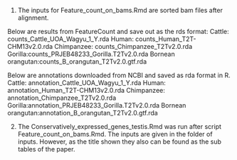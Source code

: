 1. The inputs for Feature_count_on_bams.Rmd are sorted bam files after alignment.

Below are results from FeatureCount and save out as the rds format:
Cattle: counts_Cattle_UOA_Wagyu_1_Y.rda
Human: counts_Human_T2T-CHM13v2.0.rda
Chimpanzee: counts_Chimpanzee_T2Tv2.0.rda
Gorilla:counts_PRJEB48233_Gorilla.T2Tv2.0.rda
Bornean orangutan:counts_B_orangutan_T2Tv2.0.gtf.rda

Below are annotations downloaded from NCBI and saved as rda format in R.
Cattle: annotation_Cattle_UOA_Wagyu_1_Y.rda
Human: annotation_Human_T2T-CHM13v2.0.rda
Chimpanzee: annotation_Chimpanzee_T2Tv2.0.rda
Gorilla:annotation_PRJEB48233_Gorilla.T2Tv2.0.rda
Bornean orangutan:annotation_B_orangutan_T2Tv2.0.gtf.rda

2. The Conservatively_expressed_genes_testis.Rmd was run after script Feature_count_on_bams.Rmd.
The inputs are given in the folder of inputs.
However, as the title shown they also can be found as the sub tables of the paper.